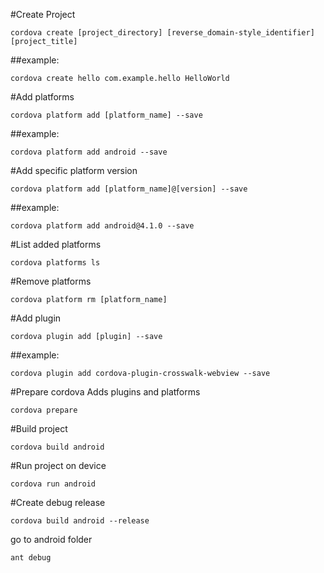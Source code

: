 #Create Project
```
cordova create [project_directory] [reverse_domain-style_identifier] [project_title]
```
##example:
```
cordova create hello com.example.hello HelloWorld
```

#Add platforms
```
cordova platform add [platform_name] --save
```
##example:
```
cordova platform add android --save
```

#Add specific platform version
```
cordova platform add [platform_name]@[version] --save
```
##example:
```
cordova platform add android@4.1.0 --save
```

#List added platforms
```
cordova platforms ls
```

#Remove platforms
```
cordova platform rm [platform_name]
```

#Add plugin
```
cordova plugin add [plugin] --save
```
##example:
```
cordova plugin add cordova-plugin-crosswalk-webview --save
```

#Prepare cordova
Adds plugins and platforms
```
cordova prepare
```

#Build project
```
cordova build android
```

#Run project on device
```
cordova run android
```

#Create debug release
```
cordova build android --release
```
go to android folder

```
ant debug
```